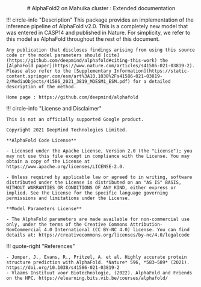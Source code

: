 
<center>
# AlphaFold2 on Mahuika cluster : Extended documentation
</center>


!!! circle-info "Description"
    This package provides an implementation of the inference pipeline of AlphaFold v2.0. This is a completely new model that was entered in CASP14 and published in Nature. For simplicity, we refer to this model as AlphaFold throughout the rest of this document.
    
    Any publication that discloses findings arising from using this source code or the model parameters should [cite](https://github.com/deepmind/alphafold#citing-this-work) the [AlphaFold paper](https://www.nature.com/articles/s41586-021-03819-2). Please also refer to the [Supplementary Information](https://static-content.springer.com/esm/art%3A10.1038%2Fs41586-021-03819-2/MediaObjects/41586_2021_3819_MOESM1_ESM.pdf) for a detailed description of the method.
    
    Home page : https://github.com/deepmind/alphafold 

!!! circle-info "License and Disclaimer"

    This is not an officially supported Google product.
    
    Copyright 2021 DeepMind Technologies Limited.
    
    **AlphaFold Code License**
    
    - Licensed under the Apache License, Version 2.0 (the "License"); you may not use this file except in compliance with the License. You may obtain a copy of the License at https://www.apache.org/licenses/LICENSE-2.0.
    
    - Unless required by applicable law or agreed to in writing, software distributed under the License is distributed on an "AS IS" BASIS, WITHOUT WARRANTIES OR CONDITIONS OF ANY KIND, either express or implied. See the License for the specific language governing permissions and limitations under the License.
    
    **Model Parameters License**

    - The AlphaFold parameters are made available for non-commercial use only, under the terms of the Creative Commons Attribution-NonCommercial 4.0 International (CC BY-NC 4.0) license. You can find details at: https://creativecommons.org/licenses/by-nc/4.0/legalcode
        
!!! quote-right "References"

    - Jumper, J., Evans, R., Pritzel, A. et al. Highly accurate protein structure prediction with AlphaFold. *Nature* 596, *583–589* (2021). https://doi.org/10.1038/s41586-021-03819-2
    - Vlaams Instituut voor Biotechnologie, (2022). AlphaFold and Friends on the HPC. https://elearning.bits.vib.be/courses/alphafold/